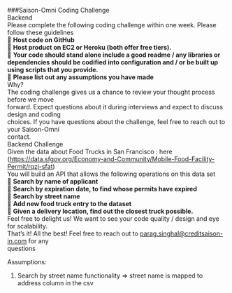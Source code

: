 ###Saison-Omni Coding Challenge<br>
Backend<br>
Please complete the following coding challenge within one week. Please follow these guidelines<br>
 **Host code on GitHub**<br>
 **Host product on EC2 or Heroku (both offer free tiers).**<br>
 **Your code should stand alone include a good readme / any libraries or dependencies
should be codified into configuration and / or be built up using scripts that you provide.**<br>
 **Please list out any assumptions you have made**<br>
Why?<br>
The coding challenge gives us a chance to review your thought process before we move<br>
forward. Expect questions about it during interviews and expect to discuss design and coding<br>
choices. If you have questions about the challenge, feel free to reach out to your Saison-Omni<br>
contact.<br>
Backend Challenge<br>
Given the data about Food Trucks in San Francisco : here (https://data.sfgov.org/Economy-and-Community/Mobile-Food-Facility-Permit/rqzj-sfat) <br>
You will build an API that allows the following operations on this data set<br>
 **Search by name of applicant**<br>
 **Search by expiration date, to find whose permits have expired**<br>
 **Search by street name**<br>
 **Add new food truck entry to the dataset**<br>
 **Given a delivery location, find out the closest truck possible.**<br>
Feel free to delight us! We want to see your code quality / design and eye for scalability.<br>
That’s it! All the best! Feel free to reach out to parag.singhal@creditsaison-in.com for any<br>
questions<br>

Assumptions:
1. Search by street name functionality => street name is mapped to address column in the csv